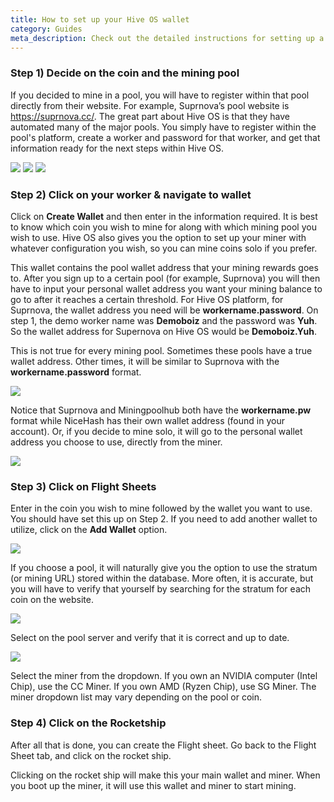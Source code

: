 ```yaml
---
title: How to set up your Hive OS wallet
category: Guides
meta_description: Check out the detailed instructions for setting up a wallet in the Hive OS system.
---
```


### Step 1) Decide on the coin and the mining pool
If you decided to mine in a pool, you will have to register within that pool directly from their website. For example, Suprnova’s pool website is https://suprnova.cc/. The great part about Hive OS is that they have automated many of the major pools. You simply have to register within the pool's platform, create a worker and password for that worker, and get that information ready for the next steps within Hive OS.

<img src="https://lbd.hiveos.farm/kbase/images/custom/0_15xxIauan7l9q8pW.png">


<img src="https://lbd.hiveos.farm/kbase/images/custom/0_wWUQhCTCthFEtGIR.png">


<img src="https://lbd.hiveos.farm/kbase/images/custom/0_pvFVB_ORr6tG-9CC.png">

### Step 2) Click on your worker & navigate to wallet
Click on **Create Wallet** and then enter in the information required. It is best to know which coin you wish to mine for along with which mining pool you wish to use. Hive OS also gives you the option to set up your miner with whatever configuration you wish, so you can mine coins solo if you prefer.

This wallet contains the pool wallet address that your mining rewards goes to. After you sign up to a certain pool (for example, Suprnova) you will then have to input your personal wallet address you want your mining balance to go to after it reaches a certain threshold. For Hive OS platform, for Suprnova, the wallet address you need will be **workername.password**. On step 1, the demo worker name was **Demoboiz** and the password was **Yuh**. So the wallet address for Supernova on Hive OS would be **Demoboiz.Yuh**.

This is not true for every mining pool. Sometimes these pools have a true wallet address. Other times, it will be similar to Suprnova with the **workername.password** format.

<img src="https://lbd.hiveos.farm/kbase/images/custom/0_Qw6q2uT1h5YgozKy.png">

Notice that Suprnova and Miningpoolhub both have the **workername.pw** format while NiceHash has their own wallet address (found in your account). Or, if you decide to mine solo, it will go to the personal wallet address you choose to use, directly from the miner.

<img src="https://lbd.hiveos.farm/kbase/images/custom/0_g0MVchej7uecSTgq.png">

### Step 3) Click on Flight Sheets
Enter in the coin you wish to mine followed by the wallet you want to use. You should have set this up on Step 2. If you need to add another wallet to utilize, click on the **Add Wallet** option.

<img src="https://lbd.hiveos.farm/kbase/images/custom/0_D1f6FdBlRCyZ6dj3.png">

If you choose a pool, it will naturally give you the option to use the stratum (or mining URL) stored within the database. More often, it is accurate, but you will have to verify that yourself by searching for the stratum for each coin on the website.

<img src="https://lbd.hiveos.farm/kbase/images/custom/0_SufrJy9NX0N_gHHm.png">

Select on the pool server and verify that it is correct and up to date.

<img src="https://lbd.hiveos.farm/kbase/images/custom/0_DH94ACYcWvzHBfpE.png">

Select the miner from the dropdown. If you own an NVIDIA computer (Intel Chip), use the CC Miner. If you own AMD (Ryzen Chip), use SG Miner. The miner dropdown list may vary depending on the pool or coin.

### Step 4) Click on the Rocketship
After all that is done, you can create the Flight sheet. Go back to the Flight Sheet tab, and click on the rocket ship.

Clicking on the rocket ship will make this your main wallet and miner. When you boot up the miner, it will use this wallet and miner to start mining.
